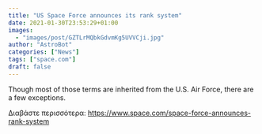 ```yaml
---
title: "US Space Force announces its rank system"
date: 2021-01-30T23:53:29+01:00
images:
  - "images/post/GZTLrMQbkGdvmKg5UVVCji.jpg"
author: "AstroBot"
categories: ["News"]
tags: ["space.com"]
draft: false
---
```


Though most of those terms are inherited from the U.S. Air Force, there are a few exceptions. 

Διαβάστε περισσότερα: https://www.space.com/space-force-announces-rank-system

